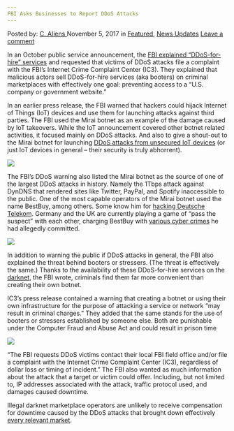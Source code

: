```yaml
---
FBI Asks Businesses to Report DDoS Attacks
---
```

<article class="post-listing post-23396 post type-post status-publish format-standard has-post-thumbnail hentry category-deepdot-news category-news-updates tag-asks tag-attacks tag-businesses tag-ddos tag-fbi tag-report">
    <div class="post-inner">
    <p class="post-meta">
    <span>Posted by: <a href="https://www.deepdotweb.com/author/caliens/" title="">C. Aliens </a></span>
    <span>November 5, 2017</span>
    <span>in <a href="https://www.deepdotweb.com/category/deepdot-news/" rel="category tag">Featured</a>, <a href="https://www.deepdotweb.com/category/news-updates/" rel="category tag">News Updates</a></span>
    <span><a href="https://www.deepdotweb.com/2017/11/05/fbi-asks-businesses-report-ddos-attacks/#respond">Leave a comment</a></span>
    </p>
    <div class="clear"></div>
    <div class="entry">
    <p>In an October public service announcement, the <a href="https://www.ic3.gov/media/2017/171017-2.aspx">FBI explained “DDoS-for-hire” services</a> and requested that victims of DDoS attacks file a complaint with the FBI’s Internet Crime Complaint Center (IC3). They explained that malicious actors sell DDoS-for-hire services (aka booters) on criminal marketplaces with effectively one goal: preventing access to a “U.S. company or government website.”</p>
    <p>In an earlier press release, the FBI warned that hackers could hijack Internet of Things (IoT) devices and use them for launching attacks against third parties. The FBI used the Mirai botnet as an example of the damage caused by IoT takeovers. While the IoT announcement covered other botnet related activities, it focused mainly on DDoS attacks. And also to give a shout-out to the Mirai botnet for launching <a href="https://www.deepdotweb.com/2016/11/06/analysis-record-ddos-attacks-mirai-iot-botnet/">DDoS attacks from unsecured IoT devices</a> (or just IoT devices in general – their security is truly abhorrent).</p>
    <p><img class="wp-image-23400 aligncenter" src="https://www.deepdotweb.com/wp-content/uploads/2017/11/word-image-4.jpeg" srcset="https://www.deepdotweb.com/wp-content/uploads/2017/11/word-image-4.jpeg 800w, https://www.deepdotweb.com/wp-content/uploads/2017/11/word-image-4-300x141.jpeg 300w" sizes="(max-width: 800px) 100vw, 800px" /></p>
    <p>The FBI&#8217;s DDoS warning also listed the Mirai botnet as the source of one of the largest DDoS attacks in history. Namely the 1Tbps attack against DynDNS that rendered sites like Twitter, PayPal, and Spotify inaccessible to the public. One of the most capable operators of the Mirai botnet used the name BestBuy, among others. Some know him for <a href="https://www.deepdotweb.com/2016/12/05/hackers-leave-900000-germans-without-internet-two-days/">hacking Deutsche Telekom</a>. Germany and the UK are currently playing a game of “pass the suspect” with each other, charging BestBuy with <a href="https://www.deepdotweb.com/2016/12/20/mirai-iot-hacker-infects-3-2-million-routers-ineliminable-malware/">various cyber crimes</a> he had allegedly committed.</p>
    <p><img class="wp-image-23401 aligncenter" src="https://www.deepdotweb.com/wp-content/uploads/2017/11/word-image-5.jpeg" srcset="https://www.deepdotweb.com/wp-content/uploads/2017/11/word-image-5.jpeg 800w, https://www.deepdotweb.com/wp-content/uploads/2017/11/word-image-5-300x195.jpeg 300w" sizes="(max-width: 800px) 100vw, 800px" /></p>
    <p>In addition to warning the public if DDoS attacks in general, the FBI also explained the threat behind booters or stressers. (The threat is effectively the same.) Thanks to the availability of these DDoS-for-hire services on the <a href="https://www.deepdotweb.com/tag/darknet/">darknet</a>, the FBI wrote, criminals find them far more convenient than creating their own botnet.</p>
    <p>IC3&#8217;s press release contained a warning that creating a botnet or using their own infrastructure for the purpose of attacking a service or network “may result in criminal charges.” They added that the same stands for the use of booters or stressers established by someone else. Both are punishable under the Computer Fraud and Abuse Act and could result in prison time</p>
    <p><img class="wp-image-23402 aligncenter" src="https://www.deepdotweb.com/wp-content/uploads/2017/11/word-image-6.jpeg" srcset="https://www.deepdotweb.com/wp-content/uploads/2017/11/word-image-6.jpeg 800w, https://www.deepdotweb.com/wp-content/uploads/2017/11/word-image-6-300x169.jpeg 300w" sizes="(max-width: 800px) 100vw, 800px" /></p>
    <p>“The FBI requests DDoS victims contact their local FBI field office and/or file a complaint with the Internet Crime Complaint Center (IC3), regardless of dollar loss or timing of incident.” The FBI also wanted as much information about the attack that a target or victim could offer. Including, but not limited to, IP addresses associated with the attack, traffic protocol used, and damages caused downtime.</p>
    <p>Illegal darknet marketplace operators are unlikely to receive compensation for downtime caused by the DDoS attacks that brought down effectively <a href="https://www.deepdotweb.com/2013/10/28/updated-llist-of-hidden-marketplaces-tor-i2p/">every relevant market</a>.</p>
    </div>
    <span style="display:none"><a href="https://www.deepdotweb.com/tag/asks/" rel="tag">asks</a> <a href="https://www.deepdotweb.com/tag/attacks/" rel="tag">attacks</a> <a href="https://www.deepdotweb.com/tag/businesses/" rel="tag">businesses</a> <a href="https://www.deepdotweb.com/tag/ddos/" rel="tag">ddos</a> <a href="https://www.deepdotweb.com/tag/fbi/" rel="tag">fbi</a> <a href="https://www.deepdotweb.com/tag/report/" rel="tag">report</a></span> <span style="display:none" class="updated">2017-11-05</span>
    <div style="display:none" class="vcard author" itemprop="author" itemscope itemtype="http://schema.org/Person"><strong class="fn" itemprop="name"><a href="https://www.deepdotweb.com/author/caliens/" title="Posts by C. Aliens" rel="author">C. Aliens</a></strong></div>
    </div>
</article>


